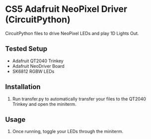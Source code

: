 # CS5 Adafruit NeoPixel Driver (CircuitPython)

CircuitPython files to drive NeoPixel LEDs and play 1D Lights Out.

## Tested Setup
- Adafruit QT2040 Trinkey
- Adafruit NeoDriver Board
- SK6812 RGBW LEDs

## Installation
1. Run transfer.py to automatically transfer your files to the QT2040 Trinkey and open the miniterm.

## Usage
1. Once running, toggle your LEDs through the miniterm.
